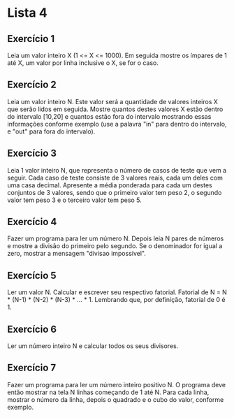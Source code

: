 # Lista 4

## Exercício 1
Leia um valor inteiro X (1 <= X <= 1000). Em seguida mostre os ímpares de 1 até X, um valor por linha inclusive o X, se for o caso.

## Exercício 2
Leia um valor inteiro N. Este valor será a quantidade de valores inteiros X que serão lidos em seguida. Mostre quantos destes valores X estão dentro do intervalo [10,20] e quantos estão fora do intervalo mostrando essas informações conforme exemplo (use a palavra "in" para dentro do intervalo, e "out" para fora do intervalo).

## Exercício 3
Leia 1 valor inteiro N, que representa o número de casos de teste que vem a seguir. Cada caso de teste consiste de 3 valores reais, cada um deles com uma casa decimal. Apresente a média ponderada para cada um destes conjuntos de 3 valores, sendo que o primeiro valor tem peso 2, o segundo valor tem peso 3 e o terceiro valor tem peso 5.

## Exercício 4
Fazer um programa para ler um número N. Depois leia N pares de números e mostre a divisão do primeiro pelo segundo. Se o denominador for igual a zero, mostrar a mensagem "divisao impossivel".

## Exercício 5
Ler um valor N. Calcular e escrever seu respectivo fatorial. Fatorial de N = N * (N-1) * (N-2) * (N-3) * ... * 1. Lembrando que, por definição, fatorial de 0 é 1.

## Exercício 6
Ler um número inteiro N e calcular todos os seus divisores.

## Exercício 7
Fazer um programa para ler um número inteiro positivo N. O programa deve então mostrar na tela N linhas começando de 1 até N. Para cada linha, mostrar o número da linha, depois o quadrado e o cubo do valor, conforme exemplo.